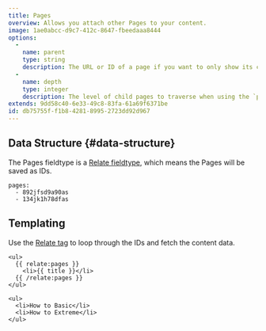 ```yaml
---
title: Pages
overview: Allows you attach other Pages to your content.
image: 1ae0abcc-d9c7-412c-8647-fbeedaaa8444
options:
  -
    name: parent
    type: string
    description: The URL or ID of a page if you want to only show its children.
  -
    name: depth
    type: integer
    description: The level of child pages to traverse when using the `parent` option.
extends: 9dd58c40-6e33-49c8-83fa-61a69f6371be
id: db75755f-f1b8-4281-8995-2723dd92d967
---
```

## Data Structure {#data-structure}

The Pages fieldtype is a [Relate fieldtype](/fieldtypes/relate), which means the Pages will be saved as IDs.

``` .language-yaml
pages:
  - 892jfsd9a90as
  - 134jk1h78dfas
```

## Templating

Use the [Relate tag](/tags/relate) to loop through the IDs and fetch the content data.

```
<ul>
  {{ relate:pages }}
    <li>{{ title }}</li>
  {{ /relate:pages }}
</ul>
```

``` .language-output
<ul>
  <li>How to Basic</li>
  <li>How to Extreme</li>
</ul>
```
